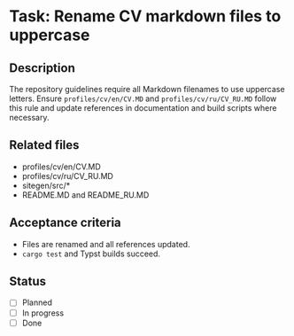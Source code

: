 # Task: Rename CV markdown files to uppercase

## Description
The repository guidelines require all Markdown filenames to use uppercase letters. Ensure `profiles/cv/en/CV.MD` and `profiles/cv/ru/CV_RU.MD` follow this rule and update references in documentation and build scripts where necessary.

## Related files
- profiles/cv/en/CV.MD
- profiles/cv/ru/CV_RU.MD
- sitegen/src/*
- README.MD and README_RU.MD

## Acceptance criteria
- Files are renamed and all references updated.
- `cargo test` and Typst builds succeed.

## Status
- [ ] Planned
- [ ] In progress
- [ ] Done

